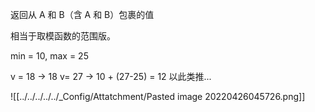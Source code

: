 返回从 A 和 B（含 A 和 B）包裹的值

相当于取模函数的范围版。

min = 10, max = 25

v = 18  → 18
v= 27  → 10 + (27-25) = 12
以此类推...

![[../../../../../_Config/Attatchment/Pasted image 20220426045726.png]]
